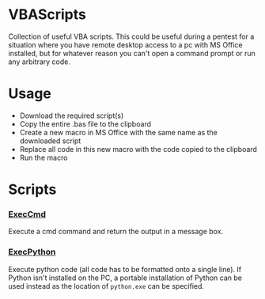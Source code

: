 # VBAScripts
Collection of useful VBA scripts. This could be useful during a pentest for a situation where you have remote desktop access to a pc with MS Office installed, but for whatever reason you can't open a command prompt or run any arbitrary code.

# Usage
 - Download the required script(s)
 - Copy the entire .bas file to the clipboard
 - Create a new macro in MS Office with the same name as the downloaded script
 - Replace all code in this new macro with the code copied to the clipboard
 - Run the macro

# Scripts

### [ExecCmd](https://github.com/joseph-dillon/VBAScripts/tree/master/ExecCmd)
Execute a cmd command and return the output in a message box.

### [ExecPython](https://github.com/joseph-dillon/VBAScripts/tree/master/ExecPython)
Execute python code (all code has to be formatted onto a single line). If Python isn't installed on the PC, a portable installation of Python can be used instead as the location of `python.exe` can be specified.
